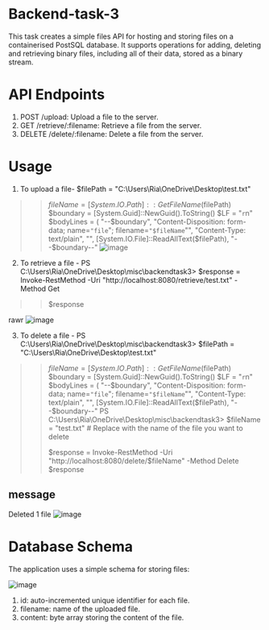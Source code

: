 # Backend-task-3
This task creates a simple files API for hosting and storing files on a containerised PostSQL database. It supports operations for adding, deleting and retrieving binary files, including all of their data, stored as a binary stream.

# API Endpoints
1. POST /upload: Upload a file to the server.
2. GET /retrieve/:filename: Retrieve a file from the server.
3. DELETE /delete/:filename: Delete a file from the server.

# Usage
1. To upload a file-
    $filePath = "C:\Users\Ria\OneDrive\Desktop\test.txt"
>> $fileName = [System.IO.Path]::GetFileName($filePath)
>> $boundary = [System.Guid]::NewGuid().ToString()
>> $LF = "`r`n"
>> $bodyLines = (
>>     "--$boundary",
>>     "Content-Disposition: form-data; name=`"file`"; filename=`"$fileName`"",
>>     "Content-Type: text/plain",
>>     "",
>>     [System.IO.File]::ReadAllText($filePath),
>>     "--$boundary--"
>>![image](https://github.com/ria110/backend-task-3/assets/139352519/1dfcdaff-ff3c-4386-9788-524fa318c0fa)

 2. To retrieve a file - 
PS C:\Users\Ria\OneDrive\Desktop\misc\backendtask3> $response = Invoke-RestMethod -Uri "http://localhost:8080/retrieve/test.txt" -Method Get
>> $response
>>
rawr
![image](https://github.com/ria110/backend-task-3/assets/139352519/02d50606-57ea-4243-9d62-c23ae95bb8bc)

3. To delete a file - 
PS C:\Users\Ria\OneDrive\Desktop\misc\backendtask3> $filePath = "C:\Users\Ria\OneDrive\Desktop\test.txt"
>> $fileName = [System.IO.Path]::GetFileName($filePath)
>> $boundary = [System.Guid]::NewGuid().ToString()
>> $LF = "`r`n"
>> $bodyLines = (
>>     "--$boundary",
>>     "Content-Disposition: form-data; name=`"file`"; filename=`"$fileName`"",
>>     "Content-Type: text/plain",
>>     "",
>>     [System.IO.File]::ReadAllText($filePath),
>>     "--$boundary--"
PS C:\Users\Ria\OneDrive\Desktop\misc\backendtask3> $fileName = "test.txt"  # Replace with the name of the file you want to delete      
>>
>> $response = Invoke-RestMethod -Uri "http://localhost:8080/delete/$fileName" -Method Delete
>> $response
>>

message
-------
Deleted 1 file
![image](https://github.com/ria110/backend-task-3/assets/139352519/08f5808f-3dad-48e8-8d87-e466a7b9ba39)

# Database Schema
The application uses a simple schema for storing files:

![image](https://github.com/ria110/backend-task-3/assets/139352519/a6915e75-fe94-40ea-9cef-a363870eb69e)

1. id: auto-incremented unique identifier for each file.
2. filename: name of the uploaded file.
3. content: byte array storing the content of the file.

